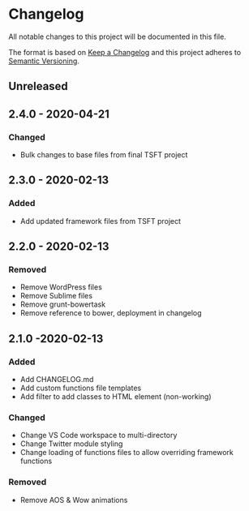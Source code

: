 # Changelog
All notable changes to this project will be documented in this file.

The format is based on [Keep a Changelog](http://keepachangelog.com/en/1.0.0/)
and this project adheres to [Semantic Versioning](http://semver.org/spec/v2.0.0.html).

## Unreleased

## 2.4.0 - 2020-04-21

### Changed
- Bulk changes to base files from final TSFT project

## 2.3.0 - 2020-02-13

### Added
- Add updated framework files from TSFT project

## 2.2.0 - 2020-02-13

### Removed
- Remove WordPress files
- Remove Sublime files
- Remove grunt-bowertask
- Remove reference to bower, deployment in changelog

## 2.1.0 -2020-02-13

### Added
- Add CHANGELOG.md
- Add custom functions file templates
- Add filter to add classes to HTML element (non-working)

### Changed
- Change VS Code workspace to multi-directory
- Change Twitter module styling
- Change loading of functions files to allow overriding framework functions

### Removed
- Remove AOS & Wow animations